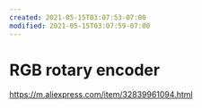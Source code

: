 ```yaml
---
created: 2021-05-15T03:07:53-07:00
modified: 2021-05-15T03:07:59-07:00
---
```


# RGB rotary encoder

https://m.aliexpress.com/item/32839961094.html